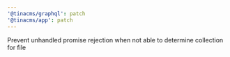 ```yaml
---
'@tinacms/graphql': patch
'@tinacms/app': patch
---
```


Prevent unhandled promise rejection when not able to determine collection for file
